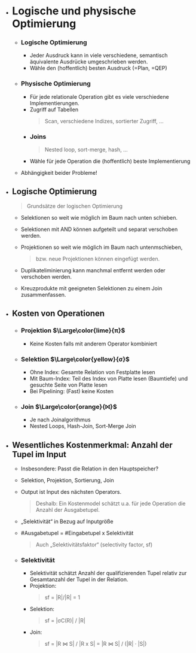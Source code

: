 - # Logische und physische Optimierung
  - ### Logische Optimierung
    - Jeder Ausdruck kann in viele verschiedene, semantisch äquivalente Ausdrücke umgeschrieben werden.
    - Wähle den (hoffentlich) besten Ausdruck (=Plan, =QEP)

  - ### Physische Optimierung
    - Für jede relationale Operation gibt es viele verschiedene Implementierungen.
    - Zugriff auf Tabellen
      > Scan, verschiedene Indizes, sortierter Zugriff, …
    - ### Joins
      > Nested loop, sort-merge, hash, …
    - Wähle für jede Operation die (hoffentlich) beste Implementierung
  - Abhängigkeit beider Probleme!

<!--  δ --->

- ## Logische Optimierung
     > Grundsätze der logischen Optimierung

  - Selektionen so weit wie möglich im Baum nach unten schieben.
  - Selektionen mit AND können aufgeteilt und separat verschoben werden.
  
  - Projektionen so weit wie möglich im Baum nach untenmschieben,
    > bzw. neue Projektionen können eingefügt werden.
  - Duplikateliminierung kann manchmal entfernt werden oder verschoben werden.
  - Kreuzprodukte mit geeigneten Selektionen zu einem Join zusammenfassen.

- ## Kosten von Operationen
  - ### Projektion $\Large\color{lime}{π}$ 
      - Keine Kosten falls mit anderem Operator kombiniert
  - ### Selektion $\Large\color{yellow}{σ}$ 
      - Ohne Index: Gesamte Relation von Festplatte lesen
      - Mit Baum-Index: Teil des Index von Platte lesen (Baumtiefe) und gesuchte Seite von Platte lesen
      - Bei Pipelining: (Fast) keine Kosten
  - ### Join $\Large\color{orange}{⨝}$ 
      - Je nach Joinalgorithmus
      - Nested Loops, Hash-Join, Sort-Merge Join

- ## Wesentliches Kostenmerkmal: Anzahl der Tupel im Input
  - Insbesondere: Passt die Relation in den Hauptspeicher?
  - Selektion, Projektion, Sortierung, Join

  - Output ist Input des nächsten Operators.
    > Deshalb: Ein Kostenmodel schätzt u.a. für jede Operation die Anzahl der Ausgabetupel.
  - „Selektivität“ in Bezug auf Inputgröße
  - #Ausgabetupel = #Eingabetupel x Selektivität
    > Auch „Selektivitätsfaktor“ (selectivity factor, sf)

  - ### Selektivität
    - Selektivität schätzt Anzahl der qualifizierenden Tupel relativ zur Gesamtanzahl der Tupel in der Relation.
    - Projektion:
      > sf = |R|/|R| = 1
    - Selektion:
      > sf = |σC(R)| / |R|
    - Join:
      > sf = |R ⋈ S| / |R x S| = |R ⋈ S| / (|R| · |S|)

